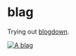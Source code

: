# blag

Trying out [blogdown](https://bookdown.org/yihui/blogdown/).

[![A blag](https://imgs.xkcd.com/comics/mispronouncing.png)](https://xkcd.com/148/)
